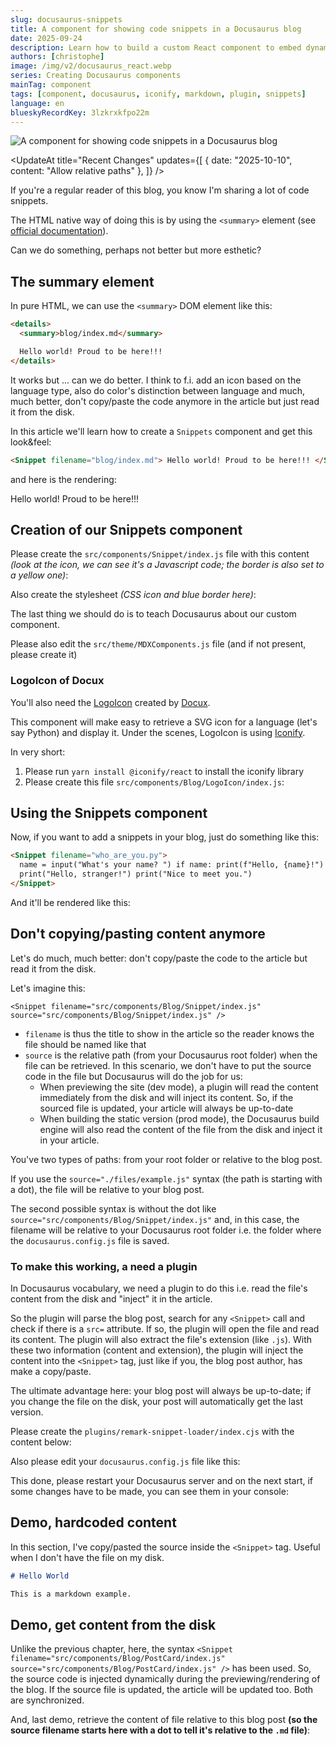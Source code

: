 ```yaml
---
slug: docusaurus-snippets
title: A component for showing code snippets in a Docusaurus blog
date: 2025-09-24
description: Learn how to build a custom React component to embed dynamic code snippets in your Docusaurus blog for a more interactive reader experience.
authors: [christophe]
image: /img/v2/docusaurus_react.webp
series: Creating Docusaurus components
mainTag: component
tags: [component, docusaurus, iconify, markdown, plugin, snippets]
language: en
blueskyRecordKey: 3lzkrxkfpo22m
---
```

<!-- markdownlint-disable MD046 -->
<!-- cspell:ignore iconify,docux,pyproject -->
![A component for showing code snippets in a Docusaurus blog](/img/v2/docusaurus_react.webp)

<UpdateAt
  title="Recent Changes"
  updates={[
    { date: "2025-10-10", content: "Allow relative paths" },
  ]}
/>

If you're a regular reader of this blog, you know I'm sharing a lot of code snippets.

The HTML native way of doing this is by using the `<summary>` element (see [official documentation](https://www.w3schools.com/tags/tag_summary.asp)).

Can we do something, perhaps not better but more esthetic?

<!-- truncate -->

## The summary element

In pure HTML, we can use the `<summary>` DOM element like this:

```html
<details>
  <summary>blog/index.md</summary>

  Hello world! Proud to be here!!!
</details>
```

<AlertBox variant="info" title="">
It works but ... can we do better. I think to f.i. add an icon based on the language type, also do color's distinction between language and much, much better, don't copy/paste the code anymore in the article but just read it from the disk.

</AlertBox>

In this article we'll learn how to create a `Snippets` component and get this look&feel:

```html
<Snippet filename="blog/index.md"> Hello world! Proud to be here!!! </Snippet>
```

and here is the rendering:

<Snippet filename="blog/index.md">

Hello world! Proud to be here!!!

</Snippet>

## Creation of our Snippets component

Please create the `src/components/Snippet/index.js` file with this content _(look at the icon, we can see it's a Javascript code; the border is also set to a yellow one)_:

<Snippet filename="src/components/Snippet/index.js" source="src/components/Snippet/index.js" />

Also create the stylesheet _(CSS icon and blue border here)_:

<Snippet filename="src/components/Snippet/styles.module.css" source="src/components/Snippet/styles.module.css" />

The last thing we should do is to teach Docusaurus about our custom component.

Please also edit the `src/theme/MDXComponents.js` file (and if not present, please create it)

<Snippet filename="src/theme/MDXComponents.js" source="./files/MDXComponents.js" />

### LogoIcon of Docux

You'll also need the [LogoIcon](https://docuxlab.com/blog/logoicon-component-docusaurus/) created by [Docux](https://github.com/Juniors017).

This component will make easy to retrieve a SVG icon for a language (let's say Python) and display it. Under the scenes, LogoIcon is using [Iconify](https://icon-sets.iconify.design/).

In very short:

1. Please run `yarn install @iconify/react` to install the iconify library
2. Please create this file `src/components/Blog/LogoIcon/index.js`:

<Snippet filename="src/components/Blog/LogoIcon/index.js" source="src/components/Blog/LogoIcon/index.js" />

## Using the Snippets component

Now, if you want to add a snippets in your blog, just do something like this:

```html
<Snippet filename="who_are_you.py">
  name = input("What's your name? ") if name: print(f"Hello, {name}!") else:
  print("Hello, stranger!") print("Nice to meet you.")
</Snippet>
```

And it'll be rendered like this:

<Snippet filename="who_are_you.py" source="./files/who_are_you.py" />

## Don't copying/pasting content anymore

Let's do much, much better: don't copy/paste the code to the article but read it from the disk.

Let's imagine this:

`<Snippet filename="src/components/Blog/Snippet/index.js" source="src/components/Blog/Snippet/index.js" />`

- `filename` is thus the title to show in the article so the reader knows the file should be named like that
- `source` is the relative path (from your Docusaurus root folder) when the file can be retrieved. In this scenario, we don't have to put the source code in the file but Docusaurus will do the job for us:
  - When previewing the site (dev mode), a plugin will read the content immediately from the disk and will inject its content. So, if the sourced file is updated, your article will always be up-to-date
  - When building the static version (prod mode), the Docusaurus build engine will also read the content of the file from the disk and inject it in your article.

<AlertBox variant="caution" title="">
You've two types of paths: from your root folder or relative to the blog post.

If you use the `source="./files/example.js"` syntax (the path is starting with a dot), the file will be relative to your blog post.

The second possible syntax is without the dot like `source="src/components/Blog/Snippet/index.js"` and, in this case, the filename will be relative to your Docusaurus root folder i.e. the folder where the `docusaurus.config.js` file is saved.

</AlertBox>

### To make this working, a need a plugin

In Docusaurus vocabulary, we need a plugin to do this i.e. read the file's content from the disk and "inject" it in the article.

So the plugin will parse the blog post, search for any `<Snippet>` call and check if there is a `src=` attribute. If so, the plugin will open the file and read its content. The plugin will also extract the file's extension (like `.js`). With these two information (content and extension), the plugin will inject the content into the `<Snippet>` tag, just like if you, the blog post author, has make a copy/paste.

The ultimate advantage here: your blog post will always be up-to-date; if you change the file on the disk, your post will automatically get the last version.

Please create the `plugins/remark-snippet-loader/index.cjs` with the content below:

<Snippet filename="plugins/remark-snippet-loader/index.cjs" source="plugins/remark-snippet-loader/index.cjs" />

Also please edit your `docusaurus.config.js` file like this:

<Snippet filename="docusaurus.config.js" source="./files/docusaurus.config.js" />

This done, please restart your Docusaurus server and on the next start, if some changes have to be made, you can see them in your console:

## Demo, hardcoded content

In this section, I've copy/pasted the source inside the `<Snippet>` tag. Useful when I don't have the file on my disk.

<Snippet filename="sample.apacheconf" source="./files/sample.apacheconf" />

<Snippet filename="sample.asm" source="./files/sample.asm" />

<Snippet filename="script.sh" source="./files/script.sh" />

<Snippet filename="script.bat" source="./files/script.bat" />

<Snippet filename="styles.css" source="./files/styles.css" />

<Snippet filename="data.csv" source="./files/data.csv" />

<Snippet filename="change.diff" source="./files/change.diff" />

<Snippet filename="Dockerfile" source="./files/Dockerfile" />

<Snippet filename="login.feature" source="./files/login.feature" />

<Snippet filename="hello.html" source="./files/hello.html" />

<Snippet filename=".gitignore" source="./files/.gitignore" />

<Snippet filename="config.ini" source="./files/config.ini" />

<Snippet filename="HelloWorld.java" source="./files/HelloWorld.java" />

<Snippet filename="script.js" source="./files/script.js" />

<Snippet filename="data.json" source="./files/data.json" />

<Snippet filename="application.log" source="./files/application.log" />

<Snippet filename="makefile" source="./files/makefile" />

<Snippet filename="readme.md">

```md
# Hello World

This is a markdown example.
```

</Snippet>

<Snippet filename="hello_world.pas" source="./files/hello_world.pas" />

<Snippet filename="HelloWorld.php" source="./files/HelloWorld.php" />

<Snippet filename="Hello_World.ps1" source="./files/Hello_World.ps1" />

<Snippet filename="hello_world.py" source="./files/hello_world.part2.py" />

<Snippet filename="active.sql" source="./files/active.sql" />

<Snippet filename="logo.svg" source="./files/logo.svg" />

<Snippet filename="pyproject.toml" source="./files/pyproject.toml" />

<Snippet filename="HelloWorld.vb" source="./files/HelloWorld.vb" />

<Snippet filename="message.xml" source="./files/message.xml" />

<Snippet filename="config.yaml" source="./files/config.yaml" />

## Demo, get content from the disk

Unlike the previous chapter, here, the syntax `<Snippet filename="src/components/Blog/PostCard/index.js" source="src/components/Blog/PostCard/index.js" />` has been used. So, the source code is injected dynamically during the previewing/rendering of the blog. If the source file is updated, the article will be updated too. Both are synchronized.

<Snippet filename="src/components/Blog/PostCard/index.js" source="src/components/Blog/PostCard/index.js" />

<Snippet filename="src/components/Blog/PostCard/readme.md" source="src/components/Blog/PostCard/readme.md" />

<Snippet filename="src/components/Blog/PostCard/styles.module.css" source="src/components/Blog/PostCard/styles.module.css" />

And, last demo, retrieve the content of file relative to this blog post **(so the source filename starts here with a dot to tell it's relative to the `.md` file)**:

<Snippet filename="./files/hello_world.py" source="./files/hello_world.py" />